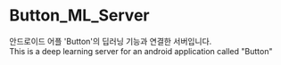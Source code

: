 # Button_ML_Server

안드로이드 어플 'Button'의 딥러닝 기능과 연결한 서버입니다.    
This is a deep learning server for an android application called "Button"
